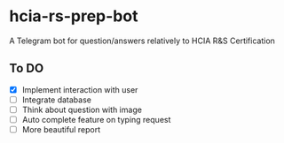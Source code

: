 # hcia-rs-prep-bot
A Telegram bot for question/answers relatively to HCIA R&amp;S Certification

## To DO

- [x] Implement interaction with user
- [ ] Integrate database
- [ ] Think about question with image
- [ ] Auto complete feature on typing request
- [ ] More beautiful report

